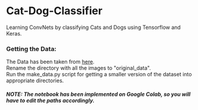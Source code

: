# Cat-Dog-Classifier
Learning ConvNets by classifying Cats and Dogs using Tensorflow and Keras.


### Getting the Data:
The Data has been taken from [here](https://www.kaggle.com/c/dogs-vs-cats/data). <br/>
Rename the directory with all the images to "original_data". <br/>
Run the make_data.py script for getting a smaller version of the dataset into appropriate directories. <br/>

##### NOTE: The notebook has been implemented on Google Colab, so you will have to edit the paths accordingly. 
